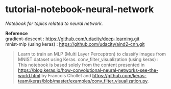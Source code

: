 # tutorial-notebook-neural-network
_Notebook for topics related to neural network._

__Reference__  
gradient-descent    : https://github.com/udacity/deep-learning.git<br>
mnist-mlp (using keras) : https://github.com/udacity/aind2-cnn.git<br>
> Learn to train an MLP (Multi Layer Perceptron) to classify images from MNIST dataset using Keras.
conv_filter_visualization (using keras) : 
> This notebook is based solely from the content presented in https://blog.keras.io/how-convolutional-neural-networks-see-the-world.html by Francois Chollet and https://github.com/keras-team/keras/blob/master/examples/conv_filter_visualization.py.

